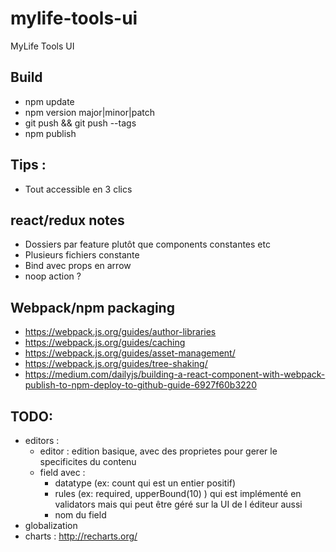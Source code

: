 # mylife-tools-ui
MyLife Tools UI

 ## Build
  - npm update
  - npm version major|minor|patch
  - git push && git push --tags
  - npm publish

## Tips :
* Tout accessible en 3 clics

## react/redux notes

* Dossiers par feature plutôt que components constantes etc
* Plusieurs fichiers constante
* Bind avec props en arrow
* noop action ?

## Webpack/npm packaging

* https://webpack.js.org/guides/author-libraries
* https://webpack.js.org/guides/caching
* https://webpack.js.org/guides/asset-management/
* https://webpack.js.org/guides/tree-shaking/
* https://medium.com/dailyjs/building-a-react-component-with-webpack-publish-to-npm-deploy-to-github-guide-6927f60b3220

## TODO:
 * editors :
   * editor : edition basique, avec des proprietes pour gerer le specificites du contenu
   * field avec :
     - datatype (ex: count qui est un entier positif)
     - rules (ex: required, upperBound(10) ) qui est implémenté en validators mais qui peut être géré sur la UI de l éditeur aussi
     - nom du field
 * globalization
 * charts : http://recharts.org/
